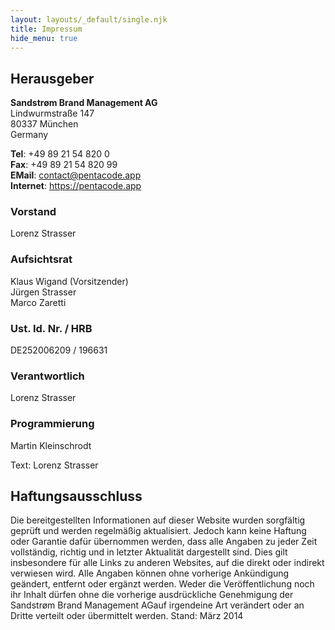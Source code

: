 ```yaml
---
layout: layouts/_default/single.njk
title: Impressum
hide_menu: true
---
```

## Herausgeber

**Sandstrøm Brand Management AG**  
Lindwurmstraße 147  
80337 München  
Germany

**Tel**: +49 89 21 54 820 0  
**Fax**: +49 89 21 54 820 99  
**EMail**: contact@pentacode.app  
**Internet**: https://pentacode.app

### Vorstand

Lorenz Strasser

### Aufsichtsrat

Klaus Wigand (Vorsitzender)  
Jürgen Strasser  
Marco Zaretti

### Ust. Id. Nr. / HRB

DE252006209 / 196631

### Verantwortlich

Lorenz Strasser

### Programmierung

Martin Kleinschrodt

Text:
Lorenz Strasser

## Haftungsausschluss

Die bereitgestellten Informationen auf dieser Website wurden sorgfältig geprüft und werden regelmäßig aktualisiert. Jedoch kann keine Haftung oder Garantie dafür übernommen werden, dass alle Angaben zu jeder Zeit vollständig, richtig und in letzter Aktualität dargestellt sind. Dies gilt insbesondere für alle Links zu anderen Websites, auf die direkt oder indirekt verwiesen wird. Alle Angaben können ohne vorherige Ankündigung geändert, entfernt oder ergänzt werden. Weder die Veröffentlichung noch ihr Inhalt dürfen ohne die vorherige ausdrückliche Genehmigung der Sandstrøm Brand Management AGauf irgendeine Art verändert oder an Dritte verteilt oder übermittelt werden.
Stand: März 2014
